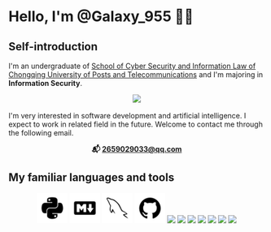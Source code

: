 # Hello, I'm @Galaxy_955 👨‍🎓

## Self-introduction

I'm an undergraduate of <a href="http://sl.cqupt.edu.cn">School of Cyber Security and Information Law of Chongqing University of Posts and Telecommunications</a> and I'm majoring in **Information Security**.

<p align="center"><img src="http://sl.cqupt.edu.cn/dfiles/6169/resource/pictures/home-logo.png"></p>

I'm very interested in software development and artificial intelligence. I expect to work in related field in the future. Welcome to contact me through the following email.

**<p align="center">📬 2659029033@qq.com</p>**

## My familiar languages and tools

<p align="center">
  <img src="https://github.com/vorillaz/devicons/blob/master/!SVG/python.svg" style="height:60px">
  <img src="https://github.com/vorillaz/devicons/blob/master/!SVG/markdown.svg" style="height:60px">
  <img src="https://github.com/vorillaz/devicons/blob/master/!SVG/mysql.svg" style="height:60px">
  <img src="https://github.com/vorillaz/devicons/blob/master/!SVG/github_badge.svg" style="height:60px">
  <img src="https://github.com/vorillaz/devicons/blob/master/!SVG/vim.svg" style="height:60px">
  <img src="https://github.com/vorillaz/devicons/blob/master/!SVG/docker.svg" style="height:60px">
  <img src="https://upload.wikimedia.org/wikipedia/commons/thumb/a/af/Adobe_Photoshop_CC_icon.svg/440px-Adobe_Photoshop_CC_icon.svg.png" style="height:60px">
  <img src="https://upload.wikimedia.org/wikipedia/commons/thumb/1/1d/PyCharm_Icon.svg/128px-PyCharm_Icon.svg.png" style="height:60px">
  <img src="https://upload.wikimedia.org/wikipedia/zh/thumb/3/3e/Xcode_12_logo.tiff/lossless-page1-128px-Xcode_12_logo.tiff.png" style="height:60px">
  <img src="https://upload.wikimedia.org/wikipedia/commons/thumb/e/ea/Conda_logo.svg/440px-Conda_logo.svg.png" style="height:60px">
  <img src="https://upload.wikimedia.org/wikipedia/commons/thumb/0/0b/Qt_logo_2016.svg/200px-Qt_logo_2016.svg.png" style="height:60px">
</p>
